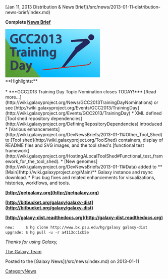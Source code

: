 <div class='newsItemHeader'>[Jan 11, 2013 Distribution & News Brief](/src/news/2013-01-11-distribution-news-brief/index.md)</div>

**Complete [News Brief](/src/dev-news-briefs/2013-01-11/index.md)**
<div class='right'><a href='http://wiki.galaxyproject.org/Events/GCC2013/TrainingDay'><img src="/src/images/logos/GCC2013TrainingDayLogo300.png" alt="width=200" /></a></div>
**Highlights:**
<br />
<br />
* ***GCC2013 Training Day Topic Nomination closes TODAY!*** [Read more…](http://wiki.galaxyproject.org/News/GCC2013TrainingDayNominations) or see [http://wiki.galaxyproject.org/Events/GCC2013/TrainingDay](http://wiki.galaxyproject.org/Events/GCC2013/TrainingDay)
* XML defined [Tool shed repository dependencies](http://wiki.galaxyproject.org/DefiningRepositoryDependencies) introduced
* [Various enhancements](http://wiki.galaxyproject.org/DevNewsBriefs/2013-01-11#Other_Tool_Shed) to [Tool shed](http://wiki.galaxyproject.org/ToolShed) containers, display of README files and SVG images, and the tool shed's [functional test framework](http://wiki.galaxyproject.org/HostingALocalToolShed#Functional_test_framework_for_the_tool_shed).
* [New genomes](http://wiki.galaxyproject.org/DevNewsBriefs/2013-01-11#Data) added to **[Main](http://wiki.galaxyproject.org/Main)** Galaxy instance and rsync download.
* Plus bug fixes and related enhancements for visualizations, histories, workflows, and tools.

**[http://getgalaxy.org](http://getgalaxy.org)**

**[http://bitbucket.org/galaxy/galaxy-dist](http://bitbucket.org/galaxy/galaxy-dist)**

**[http://galaxy-dist.readthedocs.org](http://galaxy-dist.readthedocs.org)**

```
new:     $ hg clone http://www.bx.psu.edu/hg/galaxy galaxy-dist
upgrade: $ hg pull -u -r a4113cc1cb5e
```



*Thanks for using Galaxy,*

[The Galaxy Team](/src/galaxy-team/index.md)



<div class='newsItemFooter'>Posted to the [Galaxy News](/src/news/index.md) on 2013-01-11</div>

[CategoryNews](/src/category-news/index.md)
